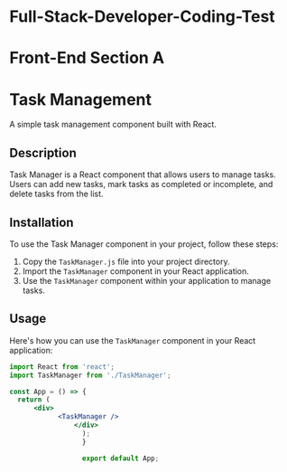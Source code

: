 # Full-Stack-Developer-Coding-Test
# Front-End Section A
# Task Management

A simple task management component built with React.

## Description

Task Manager is a React component that allows users to manage tasks. Users can add new tasks, mark tasks as completed or incomplete, and delete tasks from the list.

## Installation

To use the Task Manager component in your project, follow these steps:

1. Copy the `TaskManager.js` file into your project directory.
2. Import the `TaskManager` component in your React application.
3. Use the `TaskManager` component within your application to manage tasks.

## Usage

Here's how you can use the `TaskManager` component in your React application:

```jsx
import React from 'react';
import TaskManager from './TaskManager';

const App = () => {
  return (
      <div>
            <TaskManager />
                </div>
                  );
                  }

                  export default App;








